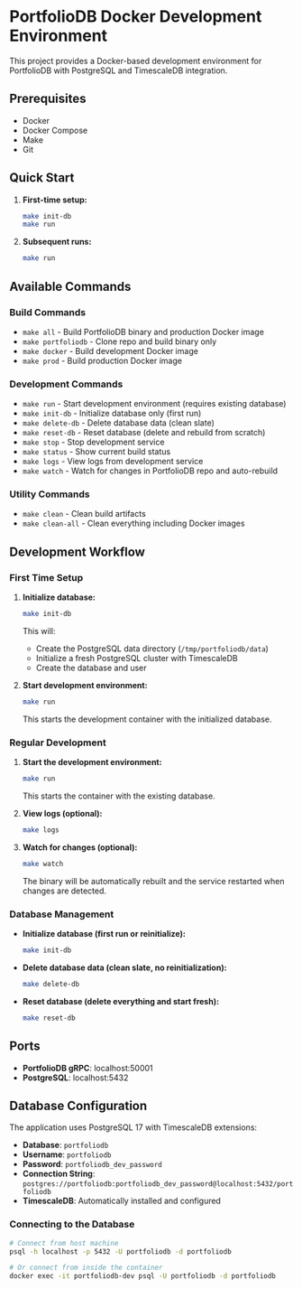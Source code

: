 # PortfolioDB Docker Development Environment

This project provides a Docker-based development environment for PortfolioDB with PostgreSQL and TimescaleDB integration.

## Prerequisites

- Docker
- Docker Compose
- Make
- Git

## Quick Start

1. **First-time setup:**
   ```bash
   make init-db
   make run
   ```

2. **Subsequent runs:**
   ```bash
   make run
   ```

## Available Commands

### Build Commands
- `make all` - Build PortfolioDB binary and production Docker image
- `make portfoliodb` - Clone repo and build binary only
- `make docker` - Build development Docker image
- `make prod` - Build production Docker image

### Development Commands
- `make run` - Start development environment (requires existing database)
- `make init-db` - Initialize database only (first run)
- `make delete-db` - Delete database data (clean slate)
- `make reset-db` - Reset database (delete and rebuild from scratch)
- `make stop` - Stop development service
- `make status` - Show current build status
- `make logs` - View logs from development service
- `make watch` - Watch for changes in PortfolioDB repo and auto-rebuild

### Utility Commands
- `make clean` - Clean build artifacts
- `make clean-all` - Clean everything including Docker images

## Development Workflow

### First Time Setup

1. **Initialize database:**
   ```bash
   make init-db
   ```
   This will:
   - Create the PostgreSQL data directory (`/tmp/portfoliodb/data`)
   - Initialize a fresh PostgreSQL cluster with TimescaleDB
   - Create the database and user

2. **Start development environment:**
   ```bash
   make run
   ```
   This starts the development container with the initialized database.

### Regular Development

1. **Start the development environment:**
   ```bash
   make run
   ```
   This starts the container with the existing database.

2. **View logs (optional):**
   ```bash
   make logs
   ```

3. **Watch for changes (optional):**
   ```bash
   make watch
   ```
   The binary will be automatically rebuilt and the service restarted when changes are detected.

### Database Management

- **Initialize database (first run or reinitialize):**
  ```bash
  make init-db
  ```

- **Delete database data (clean slate, no reinitialization):**
  ```bash
  make delete-db
  ```

- **Reset database (delete everything and start fresh):**
  ```bash
  make reset-db
  ```

## Ports

- **PortfolioDB gRPC**: localhost:50001
- **PostgreSQL**: localhost:5432

## Database Configuration

The application uses PostgreSQL 17 with TimescaleDB extensions:

- **Database**: `portfoliodb`
- **Username**: `portfoliodb`
- **Password**: `portfoliodb_dev_password`
- **Connection String**: `postgres://portfoliodb:portfoliodb_dev_password@localhost:5432/portfoliodb`
- **TimescaleDB**: Automatically installed and configured

### Connecting to the Database

```bash
# Connect from host machine
psql -h localhost -p 5432 -U portfoliodb -d portfoliodb

# Or connect from inside the container
docker exec -it portfoliodb-dev psql -U portfoliodb -d portfoliodb
```